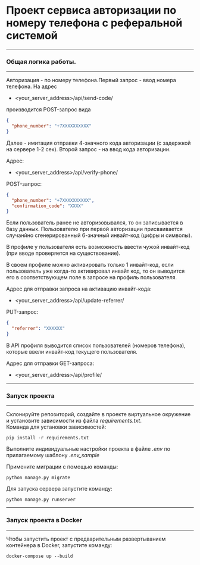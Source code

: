 # Проект сервиса авторизации по номеру телефона с реферальной системой

---
### Общая логика работы.

---
Авторизация - по номеру телефона.Первый запрос - ввод номера телефона.
На адрес 
- <your_server_address>/api/send-code/ 

производится POST-запрос вида

```json
{
  "phone_number": "+7ХХХХХХХХХХ"
}
```

Далее - имитация отправки 4-значного кода авторизации (с задержкой
на сервере 1-2 сек). Второй запрос - на ввод кода авторизации.

Адрес:
- <your_server_address>/api/verify-phone/

POST-запрос:
```json
{
  "phone_number": "+7ХХХХХХХХХХ",
  "confirmation_code": "ХХХХ"
}
```

Если пользователь ранее не авторизовывался, то он записывается в базу данных.
Пользователю при первой авторизации присваивается случанйно сгенерированный
6-значный инвайт-код (цифры и символы).

В профиле у пользователя есть возможность ввести чужой инвайт-код
(при вводе проверяется на существование).

В своем профиле можно 
активировать только 1 инвайт-код, если пользователь уже когда-то 
активировал инвайт код, то он выводится его в соответствующем 
поле в запросе на профиль пользователя.

Адрес для отправки запроса на активацию инвайт-кода:

- <your_server_address>/api/update-referrer/

PUT-запрос:

```json
{
  "referrer": "ХХХХХХ"
}
```

В API профиля выводится список пользователей (номеров телефона),
которые ввели инвайт-код текущего пользователя.

Адрес для отправки GET-запроса:

- <your_server_address>/api/profile/


---
### Запуск проекта

---

Склонируйте репозиторий, создайте в проекте виртуальное окружение
и установите зависимости из файла _requirements.txt_.  
Команда для установки зависимостей:

```pip install -r requirements.txt```

Выполните индивидуальные настройки проекта 
в файле _.env_ по прилагаемому шаблону  _.env_sample_

Примените миграции с помощью команды:

```python manage.py migrate```

Для запуска сервера запустите команду:

```python manage.py runserver```

---
### Запуск проекта в Docker

---
Чтобы запустить проект с предварительным развертыванием
контейнера в Docker, запустите команду:

```docker-compose up --build```
